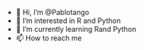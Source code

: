 - 👋 Hi, I’m @Pablotango
- 👀 I’m interested in R and Python
- 🌱 I’m currently learning Rand Python
- 📫 How to reach me 

<!---
Pablotango/Pablotango is a ✨ special ✨ repository because its `README.md` (this file) appears on your GitHub profile.
You can click the Preview link to take a look at your changes.
--->
